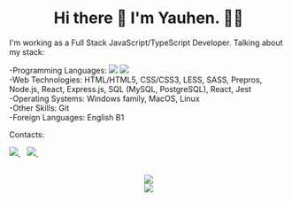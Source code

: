 <h1 align='center'>
  Hi there 👋 I'm Yauhen. 👨‍💻
</h1>
  
 I'm working as a Full Stack JavaScript/TypeScript Developer. Talking about my stack:

-Programming Languages:
<img src="https://img.shields.io/badge/JavaScript-323330?style=for-the-badge&logo=javascript&logoColor=F7DF1E"/>
<img src="https://img.shields.io/badge/TypeScript-007ACC?style=for-the-badge&logo=typescript&logoColor=white"/> <br/>
-Web Technologies: HTML/HTML5, CSS/CSS3, LESS, SASS, Prepros, Node.js, React, Express.js, SQL (MySQL, PostgreSQL), React, Jest <br/>
-Operating Systems: Windows family, MacOS, Linux <br/>
-Other Skills: Git <br/>
-Foreign Languages: English B1 <br/>

Contacts: <br/>
  <div>
  <a href="https://www.linkedin.com/in/yauhen-zhytniak/">
    <img src="https://img.shields.io/badge/linkedin-%230077B5.svg?&style=for-the-badge&logo=linkedin&logoColor=white" />
  </a>&nbsp;&nbsp;
   <a href="rivertoxi911@gmail.com">
    <img src="https://img.shields.io/badge/Gmail-D14836?style=for-the-badge&logo=gmail&logoColor=white" />
  </a>&nbsp;&nbsp;
  <div/>
<br/>

<p align='center'>
  <a href="#"><img src="https://github-readme-stats.vercel.app/api?username=Wihctoh&show_icons=true&theme=github_dark_dimmed"></a> <br/>
  <a href="#"><img src="https://github-readme-stats.vercel.app/api/top-langs/?username=Wihctoh&layout=compact&theme=github_dark_dimmed"></a>
</p>
